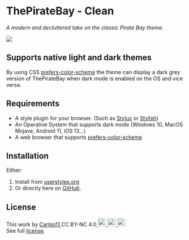 # ThePirateBay - Clean
_A modern and decluttered take on the classic Pirate Bay theme._

![](https://user-images.githubusercontent.com/3535780/83208663-880c7a80-a156-11ea-95a1-c97e30cb45ec.gif)

## Supports native light and dark themes
By using CSS [prefers-color-scheme](https://caniuse.com/#feat=prefers-color-scheme) the theme can display a dark grey version of ThePirateBay when dark mode is enabled on the OS and vice versa.

## Requirements
* A style plugin for your browser. (Such as [Stylus](https://add0n.com/stylus.html) or [Stylish](https://userstyles.org/))
* An Operative System that supports dark mode (Windows 10, MacOS Mojave, Android 11, iOS 13...)
* A web browser that supports [prefers-color-scheme](https://caniuse.com/#feat=prefers-color-scheme)

## Installation
Either:
1. Install from [userstyles.org](https://userstyles.org/styles/184083/)
2. Or directly here on [GitHub](https://carlgo11.github.io/thepiratebay-clean/thepiratebay.user.css).

## License
This work by <a rel="cc:attributionURL" href="https://carlgo11.com"><span rel="cc:attributionName">Carlgo11 </span></a>CC BY-NC 4.0[ <img height="22px" src="https://search.creativecommons.org/static/img/cc_icon.svg"/> <img height="22px" src="https://search.creativecommons.org/static/img/cc-by_icon.svg"/> <img height="22px" src="https://search.creativecommons.org/static/img/cc-nc_icon.svg"/>](https://creativecommons.org/licenses/by-nc/4.0)   
See full [license](LICENSE).
